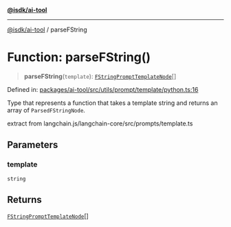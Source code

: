 [**@isdk/ai-tool**](../README.md)

***

[@isdk/ai-tool](../globals.md) / parseFString

# Function: parseFString()

> **parseFString**(`template`): [`FStringPromptTemplateNode`](../type-aliases/FStringPromptTemplateNode.md)[]

Defined in: [packages/ai-tool/src/utils/prompt/template/python.ts:16](https://github.com/isdk/ai-tool.js/blob/077730e62e6c723611b64a587e36b69766741af4/src/utils/prompt/template/python.ts#L16)

Type that represents a function that takes a template string and
returns an array of `ParsedFStringNode`.

extract from langchain.js/langchain-core/src/prompts/template.ts

## Parameters

### template

`string`

## Returns

[`FStringPromptTemplateNode`](../type-aliases/FStringPromptTemplateNode.md)[]
